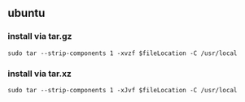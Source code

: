 ## ubuntu

### install via tar.gz

```shell
sudo tar --strip-components 1 -xvzf $fileLocation -C /usr/local
```

### install via tar.xz

```shell
sudo tar --strip-components 1 -xJvf $fileLocation -C /usr/local
```